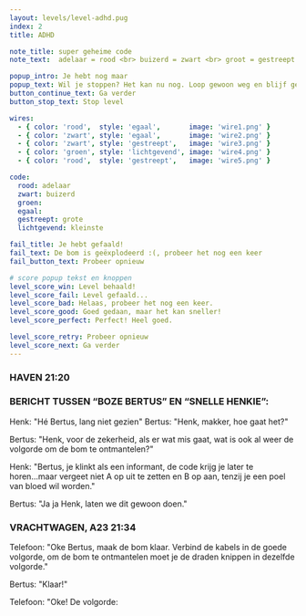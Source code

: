 ```yaml
---
layout: levels/level-adhd.pug
index: 2
title: ADHD

note_title: super geheime code
note_text:  adelaar = rood <br> buizerd = zwart <br> groot = gestreept <br> die groene is de kleinste

popup_intro: Je hebt nog maar
popup_text: Wil je stoppen? Het kan nu nog. Loop gewoon weg en blijf gespaard.
button_continue_text: Ga verder
button_stop_text: Stop level

wires:
  - { color: 'rood',  style: 'egaal',       image: 'wire1.png' }
  - { color: 'zwart', style: 'egaal',       image: 'wire2.png' }
  - { color: 'zwart', style: 'gestreept',   image: 'wire3.png' }
  - { color: 'groen', style: 'lichtgevend', image: 'wire4.png' }
  - { color: 'rood',  style: 'gestreept',   image: 'wire5.png' }

code:
  rood: adelaar
  zwart: buizerd
  groen:  
  egaal:  
  gestreept: grote
  lichtgevend: kleinste

fail_title: Je hebt gefaald!
fail_text: De bom is geëxplodeerd :(, probeer het nog een keer
fail_button_text: Probeer opnieuw

# score popup tekst en knoppen
level_score_win: Level behaald!
level_score_fail: Level gefaald...
level_score_bad: Helaas, probeer het nog een keer.
level_score_good: Goed gedaan, maar het kan sneller!
level_score_perfect: Perfect! Heel goed.

level_score_retry: Probeer opnieuw
level_score_next: Ga verder
---
```


### HAVEN 21:20

### BERICHT TUSSEN “BOZE BERTUS” EN “SNELLE HENKIE”:

Henk: "Hé Bertus, lang niet gezien"
Bertus: "Henk, makker, hoe gaat het?"

Bertus: "Henk, voor de zekerheid, als er wat mis gaat, wat is ook al weer de volgorde om de bom te ontmantelen?"

Henk: "Bertus, je klinkt als een informant, de code krijg je later te horen...maar vergeet niet A op uit te zetten en B op aan, tenzij je een poel van bloed wil worden."

Bertus: "Ja ja Henk, laten we dit gewoon doen."

### VRACHTWAGEN, A23 21:34

Telefoon: "Oke Bertus, maak de bom klaar. Verbind de kabels in de goede volgorde, om de bom te ontmantelen moet je de draden knippen in dezelfde volgorde."

Bertus: "Klaar!"

Telefoon: "Oke! De volgorde: 